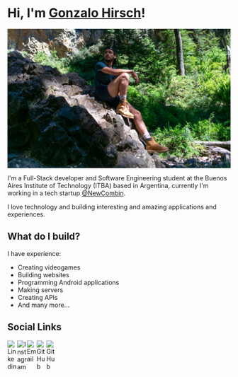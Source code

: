 # Hi, I'm [Gonzalo Hirsch](https://github.com/GonzaloHirsch)!

<img align="center" alt="Gonzalo Hirsch | Cover" src="https://github.com/GonzaloHirsch/GonzaloHirsch/blob/master/resources/cover.jpg" />

I'm a Full-Stack developer and Software Engineering student at the Buenos Aires Institute of Technology (ITBA) based in Argentina, currently I'm working in a tech startup [@NewCombin](https://newcombin.com).

I love technology and building interesting and amazing applications and experiences.

## What do I build?

I have experience:
 - Creating videogames
 - Building websites
 - Programming Android applications
 - Making servers
 - Creating APIs
 - And many more...

## Social Links

<a href="https://www.linkedin.com/in/gonzalo-hirsch-5b4854155/">
  <img align="left" alt="Linkedin" width="22px" src="https://cdn.jsdelivr.net/npm/simple-icons@3.3.0/icons/linkedin.svg" />
</a>
<a href="https://www.instagram.com/gonzalohirsch/?hl=en">
  <img align="left" alt="Instagram" width="22px" src="https://cdn.jsdelivr.net/npm/simple-icons@3.3.0/icons/instagram.svg" />
</a>
<a href="mailto:hirschgonzalo@gmail.com">
  <img align="left" alt="Email" width="22px" src="https://cdn.jsdelivr.net/npm/simple-icons@3.3.0/icons/gmail.svg" />
</a>
<a href="https://github.com/GonzaloHirsch">
  <img align="left" alt="GitHub" width="22px" src="https://cdn.jsdelivr.net/npm/simple-icons@3.3.0/icons/github.svg" />
</a>
<a href="https://gonzalohirsch.com">
  <img align="left" alt="GitHub" width="22px" src="https://cdn.jsdelivr.net/npm/simple-icons@3.3.0/icons/about-dot-me.svg" />
</a>
</br>